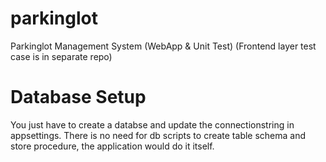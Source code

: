 # parkinglot
Parkinglot Management System (WebApp &amp; Unit Test) (Frontend layer test case is in separate repo)

# Database Setup

You just have to create a databse and update the connectionstring in appsettings. 
There is no need for db scripts to create table schema and store procedure, the application would do it itself.


